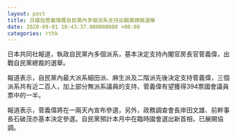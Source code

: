 ```yaml
---
layout: post
title: 日媒指菅義偉獲自民黨內多個派系支持出戰黨總裁選舉
date: 2020-09-01 10:43:37.000000000 +08:00
categories: rthk
---
```


日本共同社報道，執政自民黨內多個派系，基本決定支持內閣官房長官菅義偉，出戰自民黨總裁的選舉。

報道表示，自民黨內最大派系細田派、麻生派及二階派先後決定支持菅義偉，三個派系共有近二百人，加上部分無派系議員的支持，菅義偉有望獲得394票國會議員票中的一半。

報道表示，菅義偉將在一兩天內宣布參選，另外，政務調查會長岸田文雄、前幹事長石破茂亦基本決定參選。自民黨預計本月中在臨時國會選出新首相，已展開協調。
